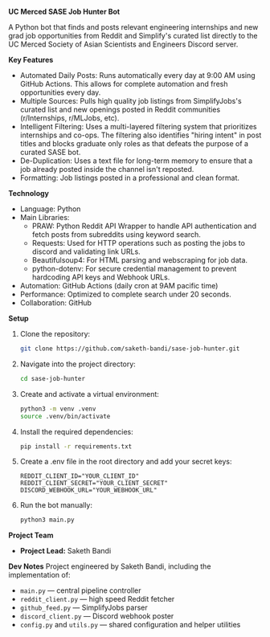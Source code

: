 **UC Merced SASE Job Hunter Bot**

A Python bot that finds and posts relevant engineering internships and new grad job opportunities from Reddit and Simplify's curated list directly to the UC Merced Society of Asian Scientists and Engineers Discord server.

**Key Features**

- Automated Daily Posts: Runs automatically every day at 9:00 AM using GitHub Actions. This allows for complete automation and fresh opportunities every day. 
- Multiple Sources: Pulls high quality job listings from SimplifyJobs's curated list and new openings posted in Reddit communities (r/Internships, r/MLJobs, etc).
- Intelligent Filtering: Uses a multi-layered filtering system that prioritizes internships and co-ops. The filtering also identifies "hiring intent" in post titles and blocks graduate only roles as that defeats the purpose of a curated SASE bot.
- De-Duplication: Uses a text file for long-term memory to ensure that a job already posted inside the channel isn't reposted.
- Formatting: Job listings posted in a professional and clean format.

**Technology**

- Language: Python
- Main Libraries:
    - PRAW: Python Reddit API Wrapper to handle API authentication and fetch posts from subreddits using keyword search.
    - Requests: Used for HTTP operations such as posting the jobs to discord and validating link URLs.
    - Beautifulsoup4: For HTML parsing and webscraping for job data.
    - python-dotenv: For secure credential management to prevent hardcoding API keys and Webhook URLs.
- Automation: GitHub Actions (daily cron at 9AM pacific time)
- Performance: Optimized to complete search under 20 seconds.
- Collaboration: GitHub



**Setup**

1.  Clone the repository:
    ```bash
    git clone https://github.com/saketh-bandi/sase-job-hunter.git
    ```
    
2.  Navigate into the project directory:
    ```bash
    cd sase-job-hunter
    ```

3.  Create and activate a virtual environment:
    ```bash
    python3 -m venv .venv
    source .venv/bin/activate
    ```

4.  Install the required dependencies:
    ```bash
    pip install -r requirements.txt
    ```

5.  Create a .env file in the root directory and add your secret keys:
    ```env
    REDDIT_CLIENT_ID="YOUR_CLIENT_ID"
    REDDIT_CLIENT_SECRET="YOUR_CLIENT_SECRET"
    DISCORD_WEBHOOK_URL="YOUR_WEBHOOK_URL"
    ```

6.  Run the bot manually:
    ```bash
    python3 main.py
    ```


**Project Team**

- **Project Lead:** Saketh Bandi

**Dev Notes**
Project engineered by Saketh Bandi, including the implementation of:
- `main.py` — central pipeline controller  
- `reddit_client.py` — high speed Reddit fetcher  
- `github_feed.py` — SimplifyJobs parser  
- `discord_client.py` — Discord webhook poster  
- `config.py` and `utils.py` — shared configuration and helper utilities